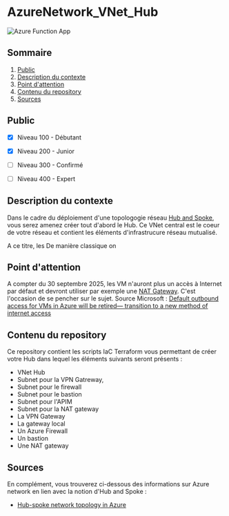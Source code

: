 # AzureNetwork_VNet_Hub

![Azure Function App](https://github.com/Ludovic44/Azure_VNet_Hub)

## Sommaire
1. [Public](https://github.com/Ludovic44/AzureFunctionApp/tree/main#public)
2. [Description du contexte]()
3. [Point d'attention]()
4. [Contenu du repository](https://github.com/Ludovic44/AzureFunctionApp/tree/main#contenu-du-repository)
5. [Sources](https://github.com/Ludovic44/AzureFunctionApp/tree/main#sources)



## Public

- [x] Niveau 100 - Débutant
- [x] Niveau 200 - Junior
- [ ] Niveau 300 - Confirmé
- [ ] Niveau 400 - Expert



## Description du contexte
Dans le cadre du déploiement d'une topologogie réseau [Hub and Spoke](https://learn.microsoft.com/en-us/azure/architecture/reference-architectures/hybrid-networking/hub-spoke?tabs=cli), vous serez amenez  créer tout d'abord le Hub.
Ce VNet central est le coeur de votre réseau et contient les éléments d'infrastrucure réseau mutualisé.

A ce titre, les 
De manière classique on



## Point d'attention

A compter du 30 septembre 2025, les VM n'auront plus un accès à Internet par défaut et devront utiliser par exemple une [NAT Gateway](https://learn.microsoft.com/en-us/azure/nat-gateway/nat-overview).
C'est l'occasion de se pencher sur le sujet.
Source Microsoft : [Default outbound access for VMs in Azure will be retired— transition to a new method of internet access](https://azure.microsoft.com/en-gb/updates/default-outbound-access-for-vms-in-azure-will-be-retired-transition-to-a-new-method-of-internet-access/)



## Contenu du repository
Ce repository contient les scripts IaC Terraform vous permettant de créer votre Hub dans lequel les éléments suivants seront présents :

* VNet Hub
* Subnet pour la VPN Gatreway,
* Subnet pour le firewall
* Subnet pour le bastion
* Subnet pour l'APIM
* Subnet pour la NAT gateway
* La VPN Gateway
 * La gateway local
* Un Azure Firewall
* Un bastion
* Une NAT gateway



## Sources
En complément, vous trouverez ci-dessous des informations sur Azure network en lien avec la notion d'Hub and Spoke :
- [Hub-spoke network topology in Azure](https://learn.microsoft.com/en-us/azure/architecture/reference-architectures/hybrid-networking/hub-spoke?tabs=cli)